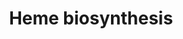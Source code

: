 ---
annotations:
- type: Cell Type Ontology
  value: hematopoietic cell
- type: Cell Type Ontology
  value: bone marrow cell
- type: Pathway Ontology
  value: heme biosynthetic pathway
authors:
- MaintBot
- Mills42
- Mkutmon
- DeSl
- Eweitz
description: 'The enzymatic process that produces heme is properly called porphyrin
  synthesis, as all the intermediates are tetrapyrroles that are chemically classified
  are porphyrins. The process is highly conserved across biology. In humans, this
  pathway serves almost exclusively to form heme. In other species, it also produces
  similar substances such as cobalamin (vitamin B12).  The pathway is initiated by
  the synthesis of D-Aminolevulinic acid (dALA or Î´ALA) from the amino acid glycine
  and succinyl-CoA from the citric acid cycle (Krebs cycle). The rate-limiting enzyme
  responsible for this reaction, ALA synthase, is strictly regulated by intracellular
  iron levels and heme concentration. A low-iron level, e.g., in iron deficiency,
  leads to decreased porphyrin synthesis, which prevents accumulation of the toxic
  intermediates. This mechanism is of therapeutic importance: infusion of heme arginate
  or hematin can abort attacks of porphyria in patients with an inborn error of metabolism
  of this process, by reducing transcription of ALA synthase.  The organs mainly involved
  in heme synthesis are the liver and the bone marrow, although every cell requires
  heme to function properly. Heme is seen as an intermediate molecule in catabolism
  of haemoglobin in the process of bilirubin metabolism.  Source: Wikipedia http://en.wikipedia.org/wiki/Heme'
last-edited: 2021-05-21
organisms:
- Bos taurus
redirect_from:
- /index.php/Pathway:WP967
- /instance/WP967
schema-jsonld:
- '@context': https://schema.org/
  '@id': https://wikipathways.github.io/pathways/WP967.html
  '@type': Dataset
  creator:
    '@type': Organization
    name: WikiPathways
  description: 'The enzymatic process that produces heme is properly called porphyrin
    synthesis, as all the intermediates are tetrapyrroles that are chemically classified
    are porphyrins. The process is highly conserved across biology. In humans, this
    pathway serves almost exclusively to form heme. In other species, it also produces
    similar substances such as cobalamin (vitamin B12).  The pathway is initiated
    by the synthesis of D-Aminolevulinic acid (dALA or Î´ALA) from the amino acid
    glycine and succinyl-CoA from the citric acid cycle (Krebs cycle). The rate-limiting
    enzyme responsible for this reaction, ALA synthase, is strictly regulated by intracellular
    iron levels and heme concentration. A low-iron level, e.g., in iron deficiency,
    leads to decreased porphyrin synthesis, which prevents accumulation of the toxic
    intermediates. This mechanism is of therapeutic importance: infusion of heme arginate
    or hematin can abort attacks of porphyria in patients with an inborn error of
    metabolism of this process, by reducing transcription of ALA synthase.  The organs
    mainly involved in heme synthesis are the liver and the bone marrow, although
    every cell requires heme to function properly. Heme is seen as an intermediate
    molecule in catabolism of haemoglobin in the process of bilirubin metabolism.  Source:
    Wikipedia http://en.wikipedia.org/wiki/Heme'
  keywords:
  - H2O
  - coproporphyrinogen III
  - HMBS
  - ALAS1
  - CO2
  - UROS
  - delta-aminolevulinate
  - PPOX
  - O2
  - hydroxymethylbilane
  - H2O2
  - Glycine
  - succinyl-CoA
  - CoA
  - H+
  - ALAS2
  - protoporphyrin IX
  - Porphobilinogen
  - FECH
  - NH3
  - Fe2+
  - CPOX
  - UROD
  - uroporphyrinogen III
  - protoheme
  - porphobilinogen
  - ALAD
  license: CC0
  name: Heme biosynthesis
seo: CreativeWork
title: Heme biosynthesis
wpid: WP967
---